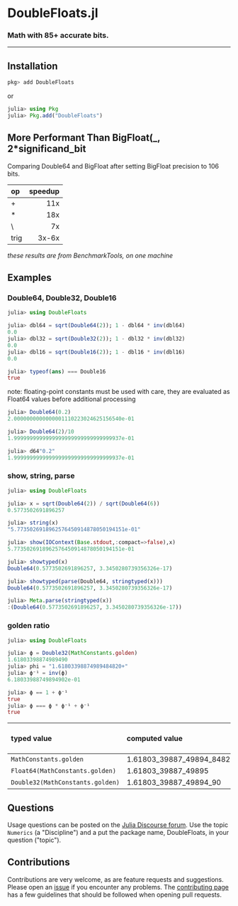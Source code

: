 # DoubleFloats.jl

### Math with 85+ accurate bits.

----

## Installation

```julia
pkg> add DoubleFloats
```
or
```julia
julia> using Pkg
julia> Pkg.add("DoubleFloats")
```


## More Performant Than BigFloat(_, 2*significand_bit

Comparing Double64 and BigFloat after setting BigFloat precision to 106 bits.

| op   | speedup |
|:-----|--------:|
| +    |     11x |
| *    |     18x |
| \    |      7x |
| trig |   3x-6x |
 _these results are from BenchmarkTools, on one machine_


## Examples

### Double64, Double32, Double16
```julia
julia> using DoubleFloats

julia> dbl64 = sqrt(Double64(2)); 1 - dbl64 * inv(dbl64)
0.0
julia> dbl32 = sqrt(Double32(2)); 1 - dbl32 * inv(dbl32)
0.0
julia> dbl16 = sqrt(Double16(2)); 1 - dbl16 * inv(dbl16)
0.0

julia> typeof(ans) === Double16
true
```
note: floating-point constants must be used with care,
they are evaluated as Float64 values before additional processing
```julia
julia> Double64(0.2)
2.0000000000000001110223024625156540e-01

julia> Double64(2)/10
1.9999999999999999999999999999999937e-01

julia> d64"0.2"
1.9999999999999999999999999999999937e-01
```
### show, string, parse
```julia
julia> using DoubleFloats

julia> x = sqrt(Double64(2)) / sqrt(Double64(6))
0.5773502691896257

julia> string(x)
"5.7735026918962576450914878050194151e-01"

julia> show(IOContext(Base.stdout,:compact=>false),x)
5.7735026918962576450914878050194151e-01

julia> showtyped(x)
Double64(0.5773502691896257, 3.3450280739356326e-17)

julia> showtyped(parse(Double64, stringtyped(x)))
Double64(0.5773502691896257, 3.3450280739356326e-17)

julia> Meta.parse(stringtyped(x))
:(Double64(0.5773502691896257, 3.3450280739356326e-17))
```

### golden ratio
```julia
julia> using DoubleFloats

julia> ϕ = Double32(MathConstants.golden)
1.61803398874989490
julia> phi = "1.61803398874989484820+"
julia> ϕ⁻¹ = inv(ϕ)
6.18033988749894902e-01

julia> ϕ == 1 + ϕ⁻¹
true
julia> ϕ === ϕ * ϕ⁻¹ + ϕ⁻¹
true
```

| typed value                      | computed value                   | ~abs(golden - computed) |
|:---------------------------------|:---------------------------------|:-----------------------:|
| `MathConstants.golden`           | 1.61803_39887_49894_84820_45868+ |           0.0           |
| `Float64(MathConstants.golden)`  | 1.61803_39887_49895              |         1.5e-16         |
| `Double32(MathConstants.golden)` | 1.61803_39887_49894_90           |         5.2e-17         |



## Questions

Usage questions can be posted on the [Julia Discourse forum][discourse-tag-url].  Use the topic `Numerics` (a "Discipline") and a put the package name, DoubleFloats, in your question ("topic").

## Contributions

Contributions are very welcome, as are feature requests and suggestions. Please open an [issue][issues-url] if you encounter any problems. The [contributing page][contrib-url] has a few guidelines that should be followed when opening pull requests.

[contrib-url]: https://juliamath.github.io/DoubleFloats.jl/latest/man/contributing/
[discourse-tag-url]: https://discourse.julialang.org/tags/doublefloats
[gitter-url]: https://gitter.im/juliamath/users

[docs-current-img]: https://img.shields.io/badge/docs-latest-blue.svg
[docs-current-url]: https://juliamath.github.io/DoubleFloats.jl

[codecov-img]: https://codecov.io/gh/JuliaMath/DoubleFloats.jl/branch/master/graph/badge.svg
[codecov-url]: https://codecov.io/gh/JuliaMath/DoubleFloats.jl

[issues-url]: https://github.com/JuliaMath/DoubleFloats.jl/issues
